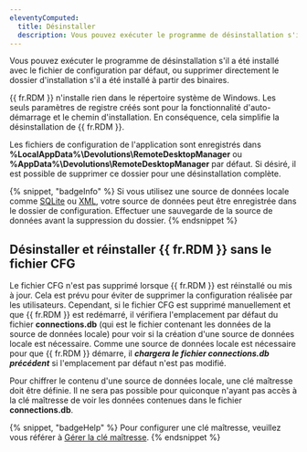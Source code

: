```yaml
---
eleventyComputed:
  title: Désinstaller
  description: Vous pouvez exécuter le programme de désinstallation s'il a été installé avec le fichier de configuration par défaut, ou supprimer directement le dossier d'installation s'il a été installé à partir des binaires.
---
```

Vous pouvez exécuter le programme de désinstallation s'il a été installé avec le fichier de configuration par défaut, ou supprimer directement le dossier d'installation s'il a été installé à partir des binaires.

{{ fr.RDM }} n'installe rien dans le répertoire système de Windows. Les seuls paramètres de registre créés sont pour la fonctionnalité d'auto-démarrage et le chemin d'installation. En conséquence, cela simplifie la désinstallation de {{ fr.RDM }}.

Les fichiers de configuration de l'application sont enregistrés dans **%LocalAppData%\Devolutions\RemoteDesktopManager** ou **%AppData%\Devolutions\RemoteDesktopManager** par défaut. Si désiré, il est possible de supprimer ce dossier pour une désinstallation complète.

{% snippet, "badgeInfo" %} 
Si vous utilisez une source de données locale comme [SQLite](/rdm/windows/data-sources/data-sources-types/sqlite/) ou [XML](/rdm/windows/data-sources/data-sources-types/xml/), votre source de données peut être enregistrée dans le dossier de configuration. Effectuer une sauvegarde de la source de données avant la suppression du dossier. 
{% endsnippet %}

## Désinstaller et réinstaller {{ fr.RDM }} sans le fichier CFG

Le fichier CFG n'est pas supprimé lorsque {{ fr.RDM }} est réinstallé ou mis à jour. Cela est prévu pour éviter de supprimer la configuration réalisée par les utilisateurs. Cependant, si le fichier CFG est supprimé manuellement et que {{ fr.RDM }} est redémarré, il vérifiera l'emplacement par défaut du fichier **connections.db** (qui est le fichier contenant les données de la source de données locale) pour voir si la création d'une source de données locale est nécessaire. Comme une source de données locale est nécessaire pour que {{ fr.RDM }} démarre, il ***chargera le fichier connections.db précédent*** si l'emplacement par défaut n'est pas modifié.

Pour chiffrer le contenu d'une source de données locale, une clé maîtresse doit être définie. Il ne sera pas possible pour quiconque n'ayant pas accès à la clé maîtresse de voir les données contenues dans le fichier **connections.db**.

{% snippet, "badgeHelp" %} 
Pour configurer une clé maîtresse, veuillez vous référer à [Gérer la clé maîtresse](/rdm/windows/commands/file/change-master-key/).
{% endsnippet %}
